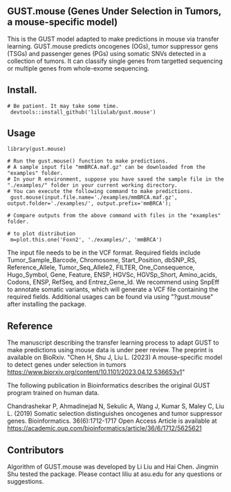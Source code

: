 ## GUST.mouse (Genes Under Selection in Tumors, a mouse-specific model)
This is the GUST model adapted to make predictions in mouse via transfer learning.
GUST.mouse predicts oncogenes (OGs), tumor suppressor gens (TSGs) and passenger genes (PGs) using somatic SNVs detected in a collection of tumors. It can classify single genes from targetted sequencing or multiple genes from whole-exome sequencing. 

## Install. 
````
# Be patient. It may take some time.
 devtools::install_github('liliulab/gust.mouse')
````

## Usage
```` 
library(gust.mouse)

# Run the gust.mouse() function to make predictions.
# A sample input file "mmBRCA.maf.gz" can be downloaded from the "examples" folder. 
# In your R environment, suppose you have saved the sample file in the "./examples/" folder in your current working directory.
# You can execute the following command to make predictions.
 gust.mouse(input.file.name='./examples/mmBRCA.maf.gz', output.folder='./examples/', output.prefix='mmBRCA');

# Compare outputs from the above command with files in the "examples" folder.
 
# to plot distribution
 m=plot.this.one('Foxn2', './examples/', 'mmBRCA') 
````

The input file needs to be in the VCF format. Required fields include Tumor_Sample_Barcode, Chromosome, Start_Position, dbSNP_RS, Reference_Allele, Tumor_Seq_Allele2, FILTER, One_Consequence, Hugo_Symbol, Gene, Feature, ENSP, HGVSc, HGVSp_Short, Amino_acids, Codons, ENSP, RefSeq, and Entrez_Gene_Id. We recommend using SnpEff to annotate somatic variants, which will generate a VCF file containing the required fields.
Additional usages can be found via using "?gust.mouse" after installing the package.

## Reference
The manuscript describing the transfer learning process to adapt GUST to make predictions using mouse data is under peer review. The preprint is available on BioRxiv. "Chen H, Shu J, Liu L. (2023) A mouse-specific model to detect genes under selection in tumors https://www.biorxiv.org/content/10.1101/2023.04.12.536653v1"

The following publication in Bioinformatics describes the original GUST program trained on human data.

Chandrashekar P, Ahmadinejad N, Sekulic A, Wang J, Kumar S, Maley C, Liu L. (2019) Somatic selection distinguishes oncogenes and tumor suppressor genes. Bioinformatics. 36(6):1712-1717 
Open Access Article is available at https://academic.oup.com/bioinformatics/article/36/6/1712/5625621


## Contributors
Algorithm of GUST.mouse was developed by Li Liu and Hai Chen. Jingmin Shu tested the package. Please contact liliu at asu.edu for any questions or suggestions.